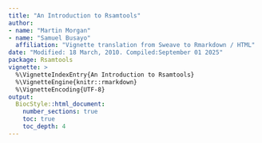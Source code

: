 ```yaml
---
title: "An Introduction to Rsamtools"
author:
- name: "Martin Morgan"
- name: "Samuel Busayo"
  affiliation: "Vignette translation from Sweave to Rmarkdown / HTML"
date: "Modified: 18 March, 2010. Compiled:September 01 2025"
package: Rsamtools
vignette: >
  %\VignetteIndexEntry{An Introduction to Rsamtools}
  %\VignetteEngine{knitr::rmarkdown}
  %\VignetteEncoding{UTF-8}
output:
  BiocStyle::html_document:
    number_sections: true
    toc: true
    toc_depth: 4
---
```































































